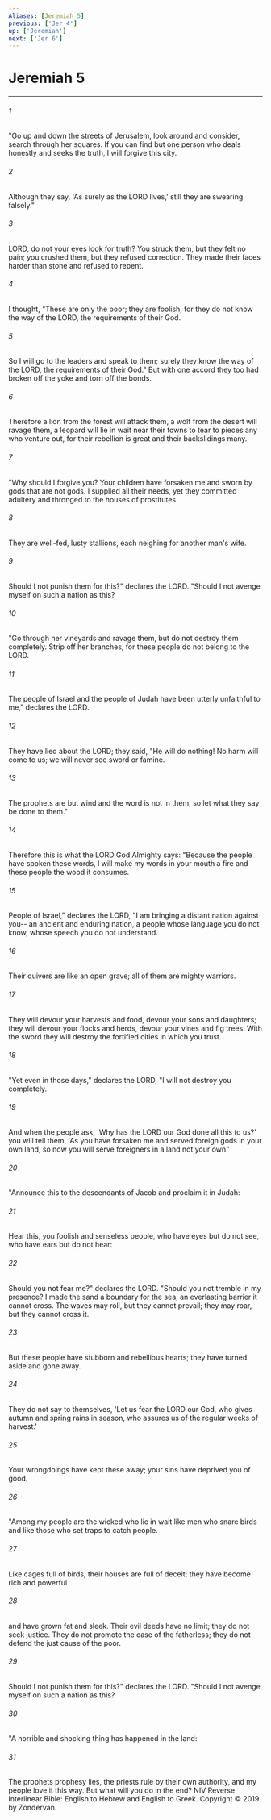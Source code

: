 ```yaml
---
Aliases: [Jeremiah 5]
previous: ['Jer 4']
up: ['Jeremiah']
next: ['Jer 6']
---
```

# Jeremiah 5

***


###### 1 
"Go up and down the streets of Jerusalem, look around and consider, search through her squares. If you can find but one person who deals honestly and seeks the truth, I will forgive this city. 

###### 2 
Although they say, 'As surely as the LORD lives,' still they are swearing falsely." 

###### 3 
LORD, do not your eyes look for truth? You struck them, but they felt no pain; you crushed them, but they refused correction. They made their faces harder than stone and refused to repent. 

###### 4 
I thought, "These are only the poor; they are foolish, for they do not know the way of the LORD, the requirements of their God. 

###### 5 
So I will go to the leaders and speak to them; surely they know the way of the LORD, the requirements of their God." But with one accord they too had broken off the yoke and torn off the bonds. 

###### 6 
Therefore a lion from the forest will attack them, a wolf from the desert will ravage them, a leopard will lie in wait near their towns to tear to pieces any who venture out, for their rebellion is great and their backslidings many. 

###### 7 
"Why should I forgive you? Your children have forsaken me and sworn by gods that are not gods. I supplied all their needs, yet they committed adultery and thronged to the houses of prostitutes. 

###### 8 
They are well-fed, lusty stallions, each neighing for another man's wife. 

###### 9 
Should I not punish them for this?" declares the LORD. "Should I not avenge myself on such a nation as this? 

###### 10 
"Go through her vineyards and ravage them, but do not destroy them completely. Strip off her branches, for these people do not belong to the LORD. 

###### 11 
The people of Israel and the people of Judah have been utterly unfaithful to me," declares the LORD. 

###### 12 
They have lied about the LORD; they said, "He will do nothing! No harm will come to us; we will never see sword or famine. 

###### 13 
The prophets are but wind and the word is not in them; so let what they say be done to them." 

###### 14 
Therefore this is what the LORD God Almighty says: "Because the people have spoken these words, I will make my words in your mouth a fire and these people the wood it consumes. 

###### 15 
People of Israel," declares the LORD, "I am bringing a distant nation against you-- an ancient and enduring nation, a people whose language you do not know, whose speech you do not understand. 

###### 16 
Their quivers are like an open grave; all of them are mighty warriors. 

###### 17 
They will devour your harvests and food, devour your sons and daughters; they will devour your flocks and herds, devour your vines and fig trees. With the sword they will destroy the fortified cities in which you trust. 

###### 18 
"Yet even in those days," declares the LORD, "I will not destroy you completely. 

###### 19 
And when the people ask, 'Why has the LORD our God done all this to us?' you will tell them, 'As you have forsaken me and served foreign gods in your own land, so now you will serve foreigners in a land not your own.' 

###### 20 
"Announce this to the descendants of Jacob and proclaim it in Judah: 

###### 21 
Hear this, you foolish and senseless people, who have eyes but do not see, who have ears but do not hear: 

###### 22 
Should you not fear me?" declares the LORD. "Should you not tremble in my presence? I made the sand a boundary for the sea, an everlasting barrier it cannot cross. The waves may roll, but they cannot prevail; they may roar, but they cannot cross it. 

###### 23 
But these people have stubborn and rebellious hearts; they have turned aside and gone away. 

###### 24 
They do not say to themselves, 'Let us fear the LORD our God, who gives autumn and spring rains in season, who assures us of the regular weeks of harvest.' 

###### 25 
Your wrongdoings have kept these away; your sins have deprived you of good. 

###### 26 
"Among my people are the wicked who lie in wait like men who snare birds and like those who set traps to catch people. 

###### 27 
Like cages full of birds, their houses are full of deceit; they have become rich and powerful 

###### 28 
and have grown fat and sleek. Their evil deeds have no limit; they do not seek justice. They do not promote the case of the fatherless; they do not defend the just cause of the poor. 

###### 29 
Should I not punish them for this?" declares the LORD. "Should I not avenge myself on such a nation as this? 

###### 30 
"A horrible and shocking thing has happened in the land: 

###### 31 
The prophets prophesy lies, the priests rule by their own authority, and my people love it this way. But what will you do in the end? NIV Reverse Interlinear Bible: English to Hebrew and English to Greek. Copyright © 2019 by Zondervan.
